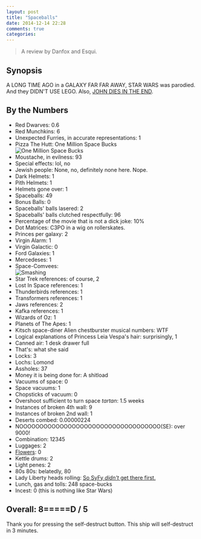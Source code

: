 ```yaml
---
layout: post
title: "Spaceballs"
date: 2014-12-14 22:28
comments: true
categories: 
---
```


> A review by Danfox and Esqui.

## Synopsis

A LONG TIME AGO in a GALAXY FAR FAR AWAY, STAR WARS was parodied.
And they DIDN'T USE LEGO. Also, [JOHN DIES IN THE END](../john-dies-at-the-end).

## By the Numbers

* Red Dwarves: 0.6
* Red Munchkins: 6
* Unexpected Furries, in accurate representations: 1
* Pizza The Hutt: One Million Space Bucks<br/>![One Million Space Bucks](//files.ianrenton.com/sites/filmreviews/doctorhutt.jpg)
* Moustache, in evilness: 93
* Special effects: lol, no
* Jewish people: None, no, definitely none here. Nope.
* Dark Helmets: 1
* Pith Helmets: 1
* Helmets gone over: 1
* Spaceballs: 49
* Bonus Balls: 0
* Spaceballs' balls lasered: 2
* Spaceballs' balls clutched respectfully: 96
* Percentage of the movie that is not a dick joke: 10%
* Dot Matrices: C3PO in a wig on rollerskates.
* Princes per galaxy: 2
* Virgin Alarm: 1
* Virgin Galactic: 0
* Ford Galaxies: 1
* Mercedeses: 1
* Space-Comvees:<br/>![Smashing](//files.ianrenton.com/sites/filmreviews/spaceballs-smashing.jpg)
* Star Trek references: of course, 2
* Lost In Space references: 1
* Thunderbirds references: 1
* Transformers references: 1
* Jaws references: 2
* Kafka references: 1
* Wizards of Oz: 1
* Planets of The Apes: 1
* Kitsch space-diner Alien chestburster musical numbers: WTF
* Logical explanations of Princess Leia Vespa's hair: surprisingly, 1
* Canned air: 1 desk drawer full
* That's: what she said
* Locks: 3
* Lochs: Lomond
* Assholes: 37
* Money it is being done for: A shitload
* Vacuums of space: 0
* Space vacuums: 1
* Chopsticks of vacuum: 0
* Overshoot sufficient to turn space *tartan*: 1.5 weeks
* Instances of broken 4th wall: 9
* Instances of broken 2nd wall: 1
* Deserts combed: 0.00000224
* NOOOOOOOOOOOOOOOOOOOOOOOOOOOOOOOOOOO(SE): over 9000!
* Combination: 12345
* Luggages: 2
* [Flowers](http://discworld.wikia.com/wiki/Twoflower): 0
* Kettle drums: 2
* Light penes: 2
* 80s 80s: belatedly, 80
* Lady Liberty heads rolling: [So SyFy *didn't* get there first.](../sharknado-2)
* Lunch, gas and tolls: 248 space-bucks
* Incest: 0 (this is nothing like Star Wars)

## Overall: 8=====D / 5

Thank you for pressing the self-destruct button. This ship will self-destruct in 3 minutes.
